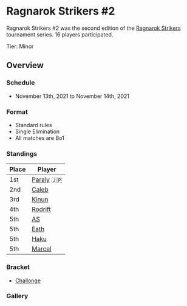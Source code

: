 # Ragnarok Strikers #2

Ragnarok Strikers #2 was the second edition of the [Ragnarok Strikers](ragnamain.md) tournament series.
16 players participated.

Tier: Minor

## Overview

### Schedule
- November 13th, 2021 to November 14th, 2021

### Format
- Standard rules
- Single Elimination
- All matches are Bo1

### Standings

|Place|Player|
|-|-|
|1st|[Paraly](../../players/japanese/paraly.md) :jp:|
|2nd|[Caleb](../../players/bulgarian/caleb.md)|
|3rd|[Kinun](../../players/belgian/kinun.md)|
|4th|[Rodrift](../../players/peruvian/rodrift.md)|
|5th|[AS](../../players/french/as.md)|
|5th|[Eath](../../players/belgian/eath.md)|
|5th|[Haku](../../players/german/haku.md)|
|5th|[Marcel](../../players/dutch/marcel.md)|

### Bracket
- [Challonge](https://challonge.com/o0s27g2i)

### Gallery
